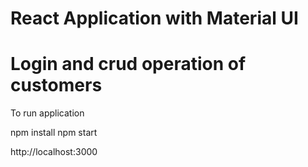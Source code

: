 # React Application with Material UI 
# Login and crud operation of customers

To run application

npm install
npm start

http://localhost:3000


